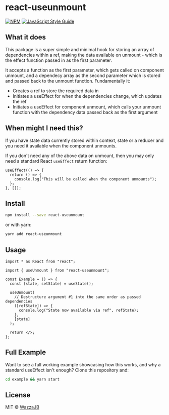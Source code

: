 # react-useunmount

[![NPM](https://img.shields.io/npm/v/react-useunmount.svg)](https://www.npmjs.com/package/react-useunmount) [![JavaScript Style Guide](https://img.shields.io/badge/code_style-standard-brightgreen.svg)](https://standardjs.com)

## What it does

This package is a super simple and minimal hook for storing an array of dependencies within a ref, making the data available on unmount - which is the effect function passed in as the first parameter.

It accepts a function as the first parameter, which gets called on component unmount, and a dependecy array as the second parameter which is stored and passed back to the unmount function. Fundamentally it:

- Creates a ref to store the required data in
- Initiates a useEffect for when the dependencies change, which updates the ref
- Initiates a useEffect for component unmount, which calls your unmount function with the dependency data passed back as the first argument

## When might I need this?

If you have state data currently stored within context, state or a reducer and you need it available when the component unmounts.

If you don't need any of the above data on unmount, then you may only need a standard React `useEffect` return function:

```tsx
useEffect(() => {
  return () => {
    console.log("This will be called when the component unmounts");
  };
}, []);
```

## Install

```bash
npm install --save react-useunmount
```

or with yarn:

```bash
yarn add react-useunmount
```

## Usage

```tsx
import * as React from "react";

import { useUnmount } from "react-useunmount";

const Example = () => {
  const [state, setState] = useState();

  useUnmount(
    // Destructure argument #1 into the same order as passed dependencies
    ([refState]) => {
      console.log("State now available via ref", refState);
    },
    [state]
  );

  return </>;
};
```

## Full Example

Want to see a full working example showcasing how this works, and why a standard useEffect isn't enough? Clone this repository and:

```bash
cd example && yarn start
```

## License

MIT © [WazzaJB](https://github.com/WazzaJB)
